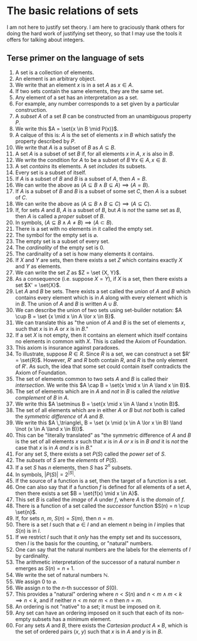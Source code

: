 # The basic relations of sets

I am not here to justify set theory. I am here to graciously thank others for doing the hard work of justifying set theory, so that I may use the tools it offers for talking about integers.

## Terse primer on the language of sets

1. A set is a collection of elements.
2. An element is an arbitrary object.
3. We write that an element $x$ is in a set $A$ as $x \in A$.
4. If two sets contain the same elements, they are the same set.
5. Any element of a set has an interpretation as a set.
6. For example, any number corresponds to a set given by a particular construction.
7. A *subset* $A$ of a set $B$ can be constructed from an unambiguous property $P$.
8. We write this $A = \set{x \in B \mid P(x)}$.
9. A calque of this is: $A$ is the set of elements $x$ in $B$ which satisfy the property described by $P$.
10. We write that $A$ is a subset of $B$ as $A \subseteq B$.
11. A set $A$ is a subset of set $B$ if, for all elements $x$ in $A$, $x$ is also in $B$.
12. We write the condition for $A$ to be a subset of $B$ $\forall{x} \in A,\, x \in B$.
13. A set *contains* its elements. A set *includes* its subsets.
14. Every set is a subset of itself.
15. If $A$ is a subset of $B$ and $B$ is a subset of $A$, then $A=B$.
16. We can write the above as $(A \subseteq B \land B \subseteq A)\implies (A = B)$.
17. If $A$ is a subset of $B$ and $B$ is a subset of some set $C$, then $A$ is a subset of $C$.
18. We can write the above as $(A \subseteq B \land B \subseteq C)\implies(A \subseteq C)$.
19. If, for sets $A$ and $B$, $A$ is a subset of $B$, but $A$ is *not* the same set as $B$, then $A$ is called a *proper* subset of $B$.
20. In symbols, $(A \subseteq B \land A \neq B)\implies(A \subset B)$.
21. There is a set with no elements in it called the empty set.
22. The symbol for the empty set is $\varnothing$.
23. The empty set is a subset of every set.
24. The *cardinality* of the empty set is 0.
25. The cardinality of a set is how many elements it contains.
26. If $X$ and $Y$ are sets, then there exists a set $Z$ which contains exactly $X$ and $Y$ as elements.
27. We can write the set $Z$ as $Z = \set {X, Y}$.
28. As a consequence (i.e. suppose $X=Y$), if $X$ is a set, then there exists a set $X' = \set{X}$.
29. Let $A$ and $B$ be sets. There exists a set called the *union* of $A$ and $B$ which contains every element which is in $A$ along with every element which is in $B$. The union of $A$ and $B$ is written $A \cup B$. 
30. We can describe the union of two sets using set-builder notation: $A \cup B = \set {x \mid x \in A \lor x \in B}$.
31. We can translate this as "the union of $A$ and $B$ is the set of elements $x$, such that $x$ is in $A$ or $x$ is in $B$."
32. If a set $X$ is not empty, then it contains an element which itself contains no elements in common with $X$. This is called the Axiom of Foundation.
33. This axiom is insurance against paradoxes.
34. To illustrate, suppose $R \in R$. Since $R$ is a set, we can construct a set $R' = \set{R}$. However, $R'$ and $R$ both contain $R$, and $R$ is the only element of $R'$. As such, the idea that some set could contain itself contradicts the Axiom of Foundation.
35. The set of elements common to two sets $A$ and $B$ is called their *intersection*. We write this $A \cap B = \set{x \mid x \in A \land x \in B}$.
36. The set of elements which are in $A$ and *not* in $B$ is called the *relative complement* of $B$ in $A$.
37. We write this $A \setminus B = \set{x \mid x \in A \land x \notin B}$.
38. The set of all elements which are in either $A$ or $B$ but *not* both is called the *symmetric difference* of $A$ and $B$.
39. We write this $A \,\triangle\, B = \set {x \mid (x \in A \lor x \in B) \land \lnot (x \in A \land x \in B)}$.
40. This can be "literally translated" as "the symmetric difference of $A$ and $B$ is the set of all elements $x$ such that $x$ is in $A$ *or* $x$ is in $B$ *and* it is *not* the case that $x$ is in $A$  *and* $x$ is in $B$."
41. For any set $S$, there exists a set $P(S)$ called the *power set* of $S$.
42. The *subsets* of $S$ are the *elements* of $P(S)$.
43. If a set $S$ has $n$ elements, then $S$ has $2^n$ subsets.
44. In symbols, $|P(S)| = 2^{|S|}$.
45. If the source of a function is a set, then the target of a function is a set.
46. One can also say that if a function $f$ is defined for all elements of a set $A$, then there exists a set $B = \set{f(x) \mid x \in A}$.
47. This set $B$ is called the *image* of $A$ under $f$, where $A$ is the *domain* of $f$.
48. There is a function of a set called the *successor* function $S(n) = n \cup \set{n}$.
49. If, for sets $n$, $m$, $S(n) = S(m)$, then $n = m$.
50. There is a set $I$ such that $\varnothing \in I$ and an element $n$ being in $I$ implies that $S(n)$ is in $I$.
51. If we restrict $I$ such that it *only* has the empty set and its successors, then $I$ is the basis for the counting, or "natural" numbers.
52. One can say that the natural numbers are the labels for the elements of $I$ by cardinality.
53. The arithmetic interpretation of the successor of a natural number $n$ emerges as $S(n) = n + 1$.
54. We write the set of natural numbers $\mathbb{N}$.
55. We assign $0$ to $\varnothing$.
56. We assign $n$ to the $n$-th successor of $S(0)$.
57. This provides a "natural" ordering where $n < S(n)$ and $n < m \land m < k \implies n < k$, and if neither $n < m$ nor $m < n$ then $n = m$.
58. An ordering is not "native" to a set; it must be imposed on it.
59. Any set can have an ordering imposed on it such that each of its non-empty subsets has a minimum element.
60. For any sets $A$ and $B$, there exists the *Cartesian product* $A \times B$, which is the set of ordered pairs $(x,\: y)$ such that $x$ is in $A$ and $y$ is in $B$.
